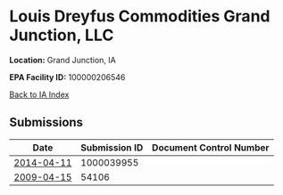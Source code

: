 # Louis Dreyfus Commodities Grand Junction, LLC

**Location:** Grand Junction, IA

**EPA Facility ID:** 100000206546

[Back to IA Index](../../index.md)

## Submissions

| Date | Submission ID | Document Control Number |
|------|--------------|-------------------------|
| [2014-04-11](submissions/1000039955.md) | 1000039955 |  |
| [2009-04-15](submissions/54106.md) | 54106 |  |

